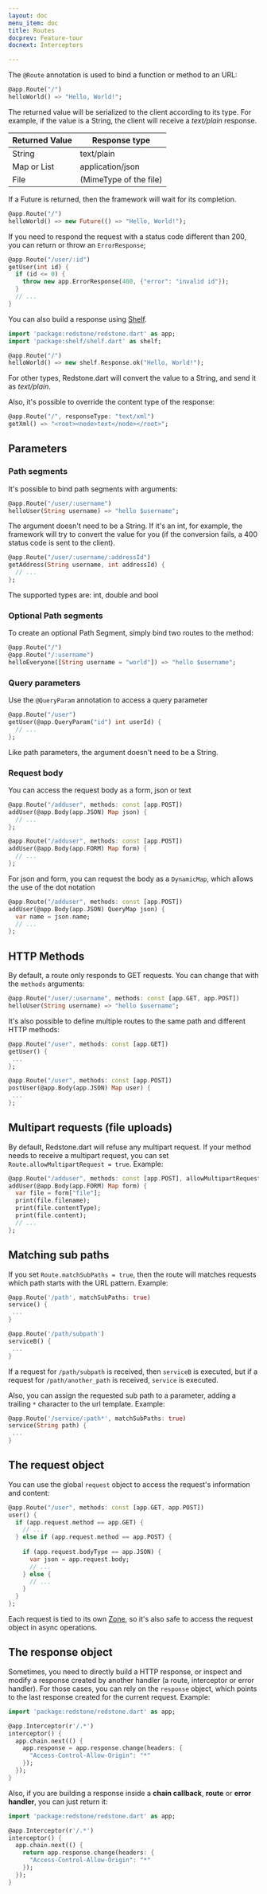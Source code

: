 ```yaml
---
layout: doc
menu_item: doc
title: Routes
docprev: Feature-tour
docnext: Interceptors

---
```

The `@Route` annotation is used to bind a function or method to an URL:

```dart
@app.Route("/")
helloWorld() => "Hello, World!";
```

The returned value will be serialized to the client according to its type. For example, if the value is a String, the client will receive a *text/plain* response.

Returned Value | Response type
---------------|---------------
String         | text/plain
Map or List    | application/json
File           | (MimeType of the file)

If a Future is returned, then the framework will wait for its completion. 

```dart
@app.Route("/")
helloWorld() => new Future(() => "Hello, World!");
```

If you need to respond the request with a status code different than 200, you can return or throw an `ErrorResponse`;

```dart
@app.Route("/user/:id")
getUser(int id) {
  if (id <= 0) {
    throw new app.ErrorResponse(400, {"error": "invalid id"});
  }
  // ...
}
```
You can also build a response using [Shelf](http://pub.dartlang.org/packages/shelf).

```dart
import 'package:redstone/redstone.dart' as app;
import 'package:shelf/shelf.dart' as shelf;

@app.Route("/")
helloWorld() => new shelf.Response.ok("Hello, World!");
```
For other types, Redstone.dart will convert the value to a String, and send it as *text/plain*.

Also, it's possible to override the content type of the response:

```dart
@app.Route("/", responseType: "text/xml")
getXml() => "<root><node>text</node></root>";
```

## Parameters

### Path segments

It's possible to bind path segments with arguments:

```dart
@app.Route("/user/:username")
helloUser(String username) => "hello $username";
```

The argument doesn't need to be a String. If it's an int, for example, the framework will try to convert the value for you (if the conversion fails, a 400 status code is sent to the client).

```dart
@app.Route("/user/:username/:addressId")
getAddress(String username, int addressId) {
  // ...
};
```

The supported types are: int, double and bool

### Optional Path segments

To create an optional Path Segment, simply bind two routes to the method:

```dart
@app.Route("/")
@app.Route("/:username")
helloEveryone([String username = "world"]) => "hello $username";
```

### Query parameters

Use the `@QueryParam` annotation to access a query parameter

```dart
@app.Route("/user")
getUser(@app.QueryParam("id") int userId) {
  // ...
};
```

Like path parameters, the argument doesn't need to be a String. 

### Request body

You can access the request body as a form, json or text

```dart
@app.Route("/adduser", methods: const [app.POST])
addUser(@app.Body(app.JSON) Map json) {
  // ...
};
```

```dart
@app.Route("/adduser", methods: const [app.POST])
addUser(@app.Body(app.FORM) Map form) {
  // ...
};
```

For json and form, you can request the body as a `DynamicMap`, which allows the use of the dot notation

```dart
@app.Route("/adduser", methods: const [app.POST])
addUser(@app.Body(app.JSON) QueryMap json) {
  var name = json.name;
  // ...
};
```

## HTTP Methods

By default, a route only responds to GET requests. You can change that with the `methods` arguments:

```dart
@app.Route("/user/:username", methods: const [app.GET, app.POST])
helloUser(String username) => "hello $username";
```

It's also possible to define multiple routes to the same path and different HTTP methods:

```dart
@app.Route("/user", methods: const [app.GET])
getUser() {
 ...
};

@app.Route("/user", methods: const [app.POST])
postUser(@app.Body(app.JSON) Map user) {
 ...
};
```

## Multipart requests (file uploads)

By default, Redstone.dart will refuse any multipart request. If your method needs to receive a multipart request, you can set `Route.allowMultipartRequest = true`. Example:

```dart
@app.Route("/adduser", methods: const [app.POST], allowMultipartRequest: true)
addUser(@app.Body(app.FORM) Map form) {
  var file = form["file"];
  print(file.filename);
  print(file.contentType);
  print(file.content);
  // ...
};
```

## Matching sub paths

If you set `Route.matchSubPaths = true`, then the route will matches requests which path starts with the URL pattern. Example:

```dart
@app.Route('/path', matchSubPaths: true)
service() {
 ...
}

@app.Route('/path/subpath')
serviceB() {
 ...
}
```

If a request for `/path/subpath` is received, then `serviceB` is executed, but if a request for `/path/another_path` is received, `service` is executed.

Also, you can assign the requested sub path to a parameter, adding a trailing `*` character to the url template. Example:

```dart
@app.Route('/service/:path*', matchSubPaths: true)
service(String path) {
 ...
}
```

## The request object

You can use the global `request` object to access the request's information and content:

```dart
@app.Route("/user", methods: const [app.GET, app.POST])
user() {
  if (app.request.method == app.GET) {
    // ...
  } else if (app.request.method == app.POST) {
    
    if (app.request.bodyType == app.JSON) {
      var json = app.request.body;
      // ...
    } else {
      // ...
    }
  }
};
```

Each request is tied to its own [Zone](https://www.dartlang.org/articles/zones/), so it's also safe to access the request object in async operations.

## The response object

Sometimes, you need to directly build a HTTP response, or inspect and modify a response created by another handler (a route, interceptor or error handler). For those cases, you can rely on the `response` object, which points to the last response created for the current request. Example:

```dart
import 'package:redstone/redstone.dart' as app;

@app.Interceptor(r'/.*')
interceptor() {
  app.chain.next(() {
    app.response = app.response.change(headers: {
      "Access-Control-Allow-Origin": "*"
    });
  });
}
```

Also, if you are building a response inside a **chain callback**, **route** or **error handler**, you can just return it:

```dart
import 'package:redstone/redstone.dart' as app;

@app.Interceptor(r'/.*')
interceptor() {
  app.chain.next(() {
    return app.response.change(headers: {
      "Access-Control-Allow-Origin": "*"
    });
  });
}
```
